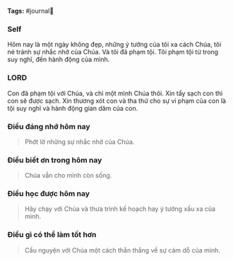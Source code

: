 **Tags:** #journal📓

### Self
Hôm nay là một ngày không đẹp, những ý tưởng của tôi xa cách Chúa, tôi né tránh sự nhắc nhở của Chúa. Và tôi đã phạm tội. Tôi phạm tội từ trong suy nghĩ, đến hành động của mình.
### LORD
Con đã phạm tội với Chúa, và chỉ một mình Chúa thôi. Xin tẩy sạch con thì con sẽ được sạch. Xin thương xót con và tha thứ cho sự vi phạm của con là tội suy nghĩ và hành động gian dâm của con.
### Điều đáng nhớ hôm nay
> Phớt lờ những sự nhắc nhở của Chúa.
### Điều biết ơn trong hôm nay
> Chúa vẫn cho mình còn sống.
### Điều học được hôm nay
> Hãy chạy với Chúa và thưa trình kế hoạch hay ý tưởng xấu xa của mình.
### Điều gì có thể làm tốt hơn
> Cầu nguyện với Chúa một cách thẳn thắng về sự cám dỗ của mình.
